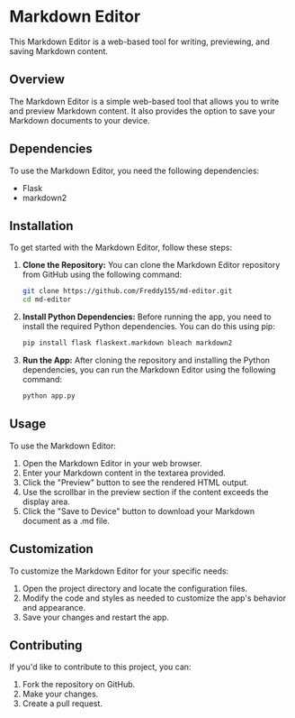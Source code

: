 # Markdown Editor

This Markdown Editor is a web-based tool for writing, previewing, and saving Markdown content.

## Overview

The Markdown Editor is a simple web-based tool that allows you to write and preview Markdown content. It also provides the option to save your Markdown documents to your device.

## Dependencies

To use the Markdown Editor, you need the following dependencies:

- Flask
- markdown2

## Installation

To get started with the Markdown Editor, follow these steps:

1. **Clone the Repository:** You can clone the Markdown Editor repository from GitHub using the following command:
   ```bash
   git clone https://github.com/Freddy155/md-editor.git
   cd md-editor
   ```
2. **Install Python Dependencies:** Before running the app, you need to install the required Python dependencies. You can do this using pip:
   ```bash
   pip install flask flaskext.markdown bleach markdown2
   ```
3. **Run the App:** After cloning the repository and installing the Python dependencies, you can run the Markdown Editor using the following command:
   ```bash
   python app.py
   ```

## Usage

To use the Markdown Editor:

1. Open the Markdown Editor in your web browser.
2. Enter your Markdown content in the textarea provided.
3. Click the "Preview" button to see the rendered HTML output.
4. Use the scrollbar in the preview section if the content exceeds the display area.
5. Click the "Save to Device" button to download your Markdown document as a .md file.

## Customization
To customize the Markdown Editor for your specific needs:

1. Open the project directory and locate the configuration files.
2. Modify the code and styles as needed to customize the app's behavior and appearance.
3. Save your changes and restart the app.

## Contributing
If you'd like to contribute to this project, you can:
1. Fork the repository on GitHub.
2. Make your changes.
3. Create a pull request.